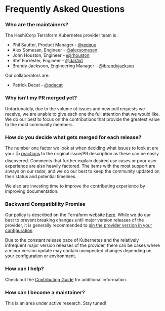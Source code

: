 # Frequently Asked Questions

### Who are the maintainers?

The HashiCorp Terraform Kubernetes provider team is :

* Phil Sautter, Product Manager - [@redeux](https://github.com/redeux)
* Alex Somesan, Engineer - [@alexsomesan](https://github.com/alexsomesan)
* John Houston, Engineer - [@jrhouston](https://github.com/jrhouston)
* Stef Forrester, Engineer - [@dak1n1](https://github.com/dak1n1)
* Brandy Jacksoon, Engineering Manager - [@ibrandyjackson](https://github.com/iBrandyJackson)

Our collaborators are:

* Patrick Decat - [@pdecat](https://github.com/pdecat)

### Why isn’t my PR merged yet?

Unfortunately, due to the volume of issues and new pull requests we receive, we are unable to give each one the full attention that we would like. We do our best to focus on the contributions that provide the greatest value to the most community members.

### How do you decide what gets merged for each release?

The number one factor we look at when deciding what issues to look at are your 👍 [reactions](https://blog.github.com/2016-03-10-add-reactions-to-pull-requests-issues-and-comments/) to the original issue/PR description as these can be easily discovered. Comments that further explain desired use cases or poor user experience are also heavily factored. The items with the most support are always on our radar, and we do our best to keep the community updated on their status and potential timelines.

We also are investing time to improve the contributing experience by improving documentation.


### Backward Compatibility Promise

Our policy is described on the Terraform website [here](https://www.terraform.io/docs/extend/best-practices/versioning.html). While we do our best to prevent breaking changes until major version releases of the provider, it is generally recommended to [pin the provider version in your configuration](https://www.terraform.io/docs/configuration/providers.html#provider-versions).

Due to the constant release pace of Kubernetes and the relatively infrequent major version releases of the provider, there can be cases where a minor version update may contain unexpected changes depending on your configuration or environment.

### How can I help?

Check out the [Contributing Guide](CONTRIBUTING.md) for additional information.

### How can I become a maintainer?

This is an area under active research. Stay tuned!
